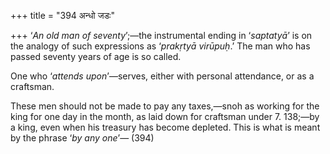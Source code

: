 +++
title = "394 अन्धो जडः"

+++
‘*An old man of seventy*’;—the instrumental ending in ‘*saptatyā*’ is on
the analogy of such expressions as ‘*prakṛtyā virūpuḥ*.’ The man who has
passed seventy years of age is so called.

One who ‘*attends upon*’—serves, either with personal attendance, or as
a craftsman.

These men should not be made to pay any taxes,—snoh as working for the
king for one day in the month, as laid down for craftsman under 7.
138;—by a king, even when his treasury has become depleted. This is what
is meant by the phrase ‘*by any one*’— (394)


